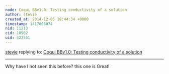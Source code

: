 ```yaml
---
node: Coqui BBv1.0: Testing conductivity of a solution
author: stevie
created_at: 2014-12-05 18:44:34 +0000
timestamp: 1417805074
nid: 11213
cid: 10902
uid: 422561
---
```




[stevie](../profile/stevie) replying to: [Coqui BBv1.0: Testing conductivity of a solution](../notes/donblair/09-30-2014/coqui-bbv1-0-testing-conductivity-of-a-solution)

----
Why have I not seen this before? this one is Great!